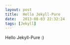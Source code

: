 ```yaml
---
layout: post
title:  Hello Jekyll-Pure
date:   2013-08-03 22:32:24
tags: [Jekyll]
---
```


Hello Jekyll-Pure :)

